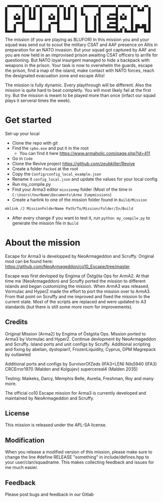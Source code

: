 ```text
 ▄▄▄▄▄▄▄ ▄▄   ▄▄ ▄▄▄▄▄▄▄ ▄▄   ▄▄    ▄▄▄▄▄▄▄ ▄▄▄▄▄▄▄ ▄▄▄▄▄▄ ▄▄   ▄▄ 
█       █  █ █  █       █  █ █  █  █       █       █      █  █▄█  █
█    ▄  █  █ █  █    ▄  █  █ █  █  █▄     ▄█    ▄▄▄█  ▄   █       █
█   █▄█ █  █▄█  █   █▄█ █  █▄█  █    █   █ █   █▄▄▄█ █▄█  █       █
█    ▄▄▄█       █    ▄▄▄█       █    █   █ █    ▄▄▄█      █       █
█   █   █       █   █   █       █    █   █ █   █▄▄▄█  ▄   █ ██▄██ █
█▄▄▄█   █▄▄▄▄▄▄▄█▄▄▄█   █▄▄▄▄▄▄▄█    █▄▄▄█ █▄▄▄▄▄▄▄█▄█ █▄▄█▄█   █▄█
```

The mission (if you are playing as BLUFOR)
In this mission you and your squad was send out to scout the military CSAT and AAF presence on Altis in preparation for 
an NATO invasion. But your squad got captured by AAF and you are now held in an improvised prison awaiting CSAT officers 
to arrife for questioning. But NATO loyal insurgent managed to hide a backpack with weapons in the prison. Your task is 
now to overwhelm the guards, escape the prison, find a map of the island, make contact with NATO forces, reach the 
designated evacuation zone and escape Altis!

The mission is fully dynamic. Every playthrough will be different. Also the mission is quite hard to beat completly. 
You will most likely fail at the first try. But the mission is meant to be played more than once 
(infact our squad plays it serveral times the week).

# Get started
Set-up your local
- Clone the repo with git
- Find the `cpbo.exe` and put it in the root
    - You can find it here https://www.armaholic.com/page.php?id=411
- Go in `Code`
- Clone the Revive project https://github.com/zeubkiller/Revive
- Create a folder `Packed` at the root
- Copy the `Config/config_local_example.json`
- Rename it `config_local.json` and update the values for your local config
- Run my_compile.py
- Find your Arma3 editor `missionmp` folder (Most of the time in `C:\Users\YourName\Documents\Arma 3\mpmissions`)
- Create a harlink to one of the mission folder found in `Build/Mission`
```bash
mklink /J MissionFolderName Path/To/Mission/Folder/In/Build
```
- After every change if you want to test it, run `python my_compile.py` to generate the mission file in `Build`


# About the mission
Escape for Arma3 is developped by NeoArmageddon and Scruffy.
Original mod can be found here: https://github.com/NeoArmageddon/co10_Escape/tree/master

Escape was first devloped by Engima of Östgöta Ops for ArmA2. 
At that time me (NeoArmageddon) and Scruffy ported the mission to different islands and began customizing the mission.
When ArmA3 was released, Vormulac and HyperZ made the effort to port the mission over to ArmA3. From that point on Scruffy and me improved and fixed the mission to the current state.
Most of the scripts are replaced and were updated to A3 standards (but there is still some more room for improvements).


## Credits
Original Mission (Arma2) by Engima of Östgöta Ops.
Mission ported to Arma3 by Vormulac and HyperZ.
Continue devlopment by NeoArmageddon and Scruffy.
Island ports and unit configs by Scruffy.
Additional scripting and fixing by abelian, dystopian1, FrozenLiquidity, Cyprus, DPM
Magrepack by outlawled

Additional ports and configs by 
SurvivorOfZeds (IFA3+LEN)
Nils5940 (IFA3)
CRCError1970 (Malden and Kolgujev)
supercereal4 (Malden 2035)


Testing: Maikeks, Darcy, Memphis Belle, Aurelia, Freshman, Roy and many more.

The official co10 Escape mission for Arma3 is currently developed and maintained by NeoArmageddon and Scruffy.


## License
This mission is released under the APL-SA license.

## Modification
When you release a modified version of this mission, please make sure to change the line #define RELEASE "something" in include/defines.hpp to your user/clan/squadname. This makes collecting feedback and issues for me much easier.

## Feedback
Please post bugs and feedback in our Gitlab
